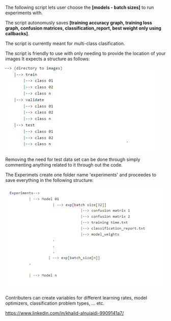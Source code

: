 The following script lets user choose the **[models - batch sizes]** to run experiments with.<br>

The script autonomusly saves **[training accuracy graph, training loss graph, confusion matrices, classification_report, best weight only using callbacks]**. <br>

The script is currently meant for multi-class clasification.

The script is friendly to use with only needing to provide the location of your images It expects a structure as follows:

![Semantic description of image](expected.png "Image Title")


Removing the need for test data set can be done through simply commenting anything related to it through out the code.


The Experimets create one folder name 'experiments' and proceedes to save everything in the following structure:


![Semantic description of image](output.png "Image Title")


Contributers can create variables for different learning rates, model optimizers, classification problem types, ... etc.



https://www.linkedin.com/in/khalid-alnujaidi-9909141a7/
